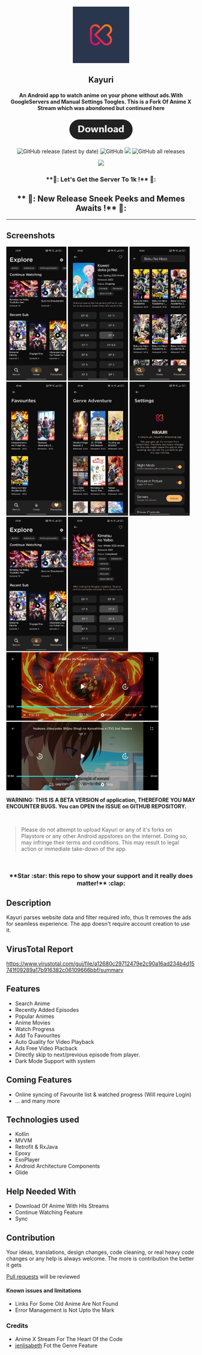 <p align="center"><a href="https://github.com/Killerpac/Kayuri"><img src="/meta/android/kayuri.jpg" width="150"></a></p> 
<h2 align="center"><b>Kayuri</b></h2>
<h4 align="center">An Android app to watch anime on your phone without ads.With GoogleServers and Manual Settings Toogles.
This is a Fork Of Anime X Stream which was abondoned but continued here</h4>
<p align="center"><a href="https://github.com/Killerpac/Kayuri/releases"><img src="/meta/android/download.png"></a></p> 
<p align="center">
<img alt="GitHub release (latest by date)" src="https://img.shields.io/github/v/release/killerpac/kayuri?style=for-the-badge">
<img alt="GitHub" src="https://img.shields.io/github/license/Killerpac/kayuri?color=orange&style=for-the-badge">
<a href="https://github.com/Killerpac/AnimeXStream-Re" alt="Build Status"><img src="https://img.shields.io/badge/build-passing-green.svg?style=for-the-badge&color=green"></a>
<img alt="GitHub all releases" src="https://img.shields.io/github/downloads/killerpac/Kayuri/total?style=for-the-badge">
</p>
<p align="center"><a href="https://discord.gg/h9BCZKTbBs"><img src="https://invidget.switchblade.xyz/h9BCZKTbBs"></a></p>
<h3 align="center">**🥳:  Let's Get the Server To 1k !** 🥰:</h4>
<h2 align="center">** 🏅: New Release Sneek Peeks and Memes Awaits  !** 🍭:</h2>
<hr>

## Screenshots
[<img src="meta/android/Screenshot_2022-07-09-23-59-39-86_0fe048591332d0c2eaceaca804083d38.jpg" width=160>](meta/android/screenshots/screenshot_01.jpg)
[<img src="meta/android/Screenshot_2022-07-09-23-43-31-13_0fe048591332d0c2eaceaca804083d38.jpg" width=160>](meta/android/screenshots/screenshot_02.jpg)
[<img src="meta/android/Screenshot_2022-07-09-23-43-45-86_0fe048591332d0c2eaceaca804083d38.jpg" width=160>](meta/android/screenshots/screenshot_03.jpg)
[<img src="meta/android/Screenshot_2022-07-09-23-44-28-90_0fe048591332d0c2eaceaca804083d38.jpg" width=160>](meta/android/screenshots/screenshot_04.jpg)
[<img src="meta/android/Screenshot_2022-07-09-23-44-57-66_0fe048591332d0c2eaceaca804083d38.jpg" width=160>](meta/android/screenshots/screenshot_05.jpg)
[<img src="meta/android/Screenshot_2022-07-09-23-45-02-23_0fe048591332d0c2eaceaca804083d38.jpg" width=160>](meta/android/screenshots/screenshot_06.jpg)
[<img src="meta/android/Screenshot_2022-07-09-23-59-39-86_0fe048591332d0c2eaceaca804083d38.jpg" width=160>](meta/android/screenshots/screenshot_08.jpg)
[<img src="meta/android/Screenshot_2022-07-09-23-59-27-54_0fe048591332d0c2eaceaca804083d38.jpg" width=160>](meta/android/screenshots/screenshot_09.jpg)
[<img src="meta/android/Screenshot_2022-07-09-23-59-17-12_0fe048591332d0c2eaceaca804083d38.jpg" width=405>](meta/android/screenshots/screenshot_10.png)
[<img src="meta/android/Screenshot_2022-07-09-23-44-44-75_0fe048591332d0c2eaceaca804083d38.jpg" width=405>](meta/android/screenshots/screenshot_11.png)


<b>WARNING: THIS IS A BETA VERSION of application, THEREFORE YOU MAY ENCOUNTER BUGS. You can OPEN the ISSUE on GITHUB REPOSITORY.</b>
<p></p>
<br>

> Please do not attempt to upload Kayuri or any of it's forks on Playstore or any other Android appstores on the internet. Doing so, may infringe their terms and conditions. This may result to legal action or immediate take-down of the app.

<br>

<h3 align="center">**Star :star:  this repo to show your support and it really does matter!** :clap:</h4>

## Description

Kayuri parses website data and filter required info, thus It removes the ads for seamless experience. The app doesn't require account creation to use it.

## VirusTotal Report

https://www.virustotal.com/gui/file/a12680c29712479e2c90a16ad234b4d15741f09289a17b916382c06109666bbf/summary

## Features

* Search Anime
* Recently Added Episodes
* Popular Animes
* Anime Movies
* Watch Progress
* Add To Favourites
* Auto Quality for Video Playback
* Ads Free Video Placback
* Directly skip to next/previous episode from player.
* Dark Mode Support with system

## Coming Features

* Online syncing of Favourite list & watched progress (Will require Login)
* … and many more

## Technologies used
* Kotlin
* MVVM
* Retrofit & RxJava
* Epoxy
* ExoPlayer
* Android Architecture Components
* Glide

## Help Needed With

- Download Of Anime With Hls Streams
- Continue Watching Feature 
- Sync

## Contribution
Your ideas, translations, design changes, code cleaning, or real heavy code changes or any help is always welcome. The more is contribution the better it gets

[Pull requests](https://github.com/Killerpac/Kayuri/pulls) will be reviewed

#### Known issues and limitations
- Links For Some Old Anime Are Not Found
- Error Management is Not Upto the Mark

### Credits
- Anime X Stream For The Heart Of the Code 
- [jenlisabeth](https://github.com/jenlisabeth) Fot the Genre Feature
